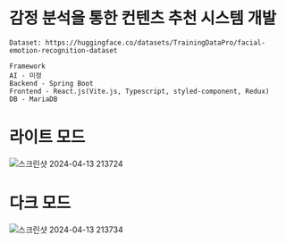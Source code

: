 # 감정 분석을 통한 컨텐츠 추천 시스템 개발
```
Dataset: https://huggingface.co/datasets/TrainingDataPro/facial-emotion-recognition-dataset
```
```
Framework
AI - 미정
Backend - Spring Boot
Frontend - React.js(Vite.js, Typescript, styled-component, Redux)
DB - MariaDB
```
# 라이트 모드
![스크린샷 2024-04-13 213724](https://github.com/smnm1998/capstone-design/assets/119650388/d84e1597-fe02-453b-93f0-f6126ad2dabb)
# 다크 모드
![스크린샷 2024-04-13 213734](https://github.com/smnm1998/capstone-design/assets/119650388/79d88d7e-713f-44d9-992c-c72415841fc1)
